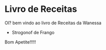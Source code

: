 # Livro de Receitas 

Ol? bem vindo ao livro de Receitas da Wanessa 

 - Strogonof de Frango

Bom Apetite!!!!! 
